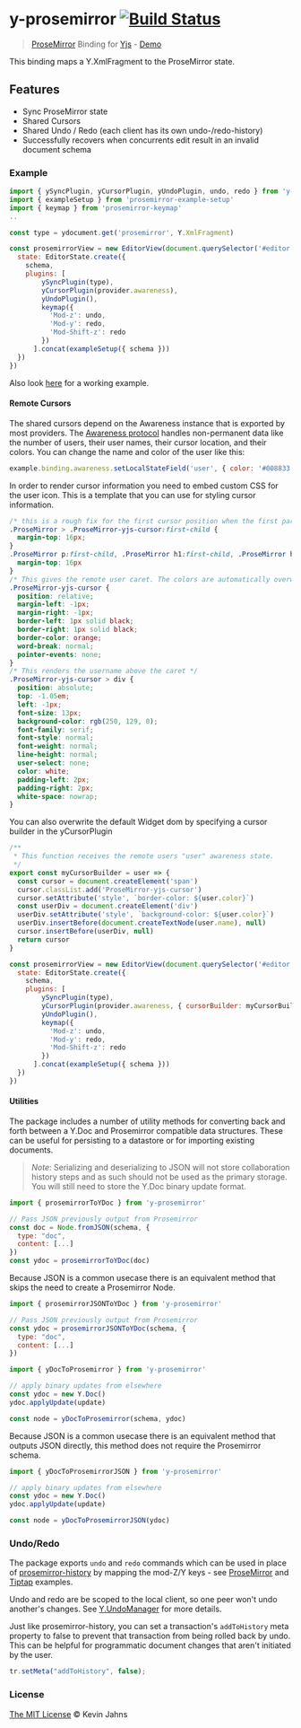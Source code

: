 # y-prosemirror [![Build Status](https://travis-ci.com/yjs/y-prosemirror.svg?branch=master)](https://travis-ci.com/yjs/y-prosemirror)

> [ProseMirror](http://prosemirror.net/) Binding for [Yjs](https://github.com/yjs/yjs) - [Demo](https://demos.yjs.dev/prosemirror/prosemirror.html)

This binding maps a Y.XmlFragment to the ProseMirror state.

## Features

* Sync ProseMirror state
* Shared Cursors
* Shared Undo / Redo (each client has its own undo-/redo-history)
* Successfully recovers when concurrents edit result in an invalid document schema

### Example

```js
import { ySyncPlugin, yCursorPlugin, yUndoPlugin, undo, redo } from 'y-prosemirror'
import { exampleSetup } from 'prosemirror-example-setup'
import { keymap } from 'prosemirror-keymap'
..

const type = ydocument.get('prosemirror', Y.XmlFragment)

const prosemirrorView = new EditorView(document.querySelector('#editor'), {
  state: EditorState.create({
    schema,
    plugins: [
        ySyncPlugin(type),
        yCursorPlugin(provider.awareness),
        yUndoPlugin(),
        keymap({
          'Mod-z': undo,
          'Mod-y': redo,
          'Mod-Shift-z': redo
        })
      ].concat(exampleSetup({ schema }))
  })
})
```

Also look [here](https://github.com/yjs/yjs-demos/tree/master/prosemirror) for a working example.

#### Remote Cursors

The shared cursors depend on the Awareness instance that is exported by most providers. The [Awareness protocol](https://github.com/yjs/y-protocols#awareness-protocol) handles non-permanent data like the number of users, their user names, their cursor location, and their colors. You can change the name and color of the user like this:

```js
example.binding.awareness.setLocalStateField('user', { color: '#008833', name: 'My real name' })
```

In order to render cursor information you need to embed custom CSS for the user icon. This is a template that you can use for styling cursor information.

```css
/* this is a rough fix for the first cursor position when the first paragraph is empty */
.ProseMirror > .ProseMirror-yjs-cursor:first-child {
  margin-top: 16px;
}
.ProseMirror p:first-child, .ProseMirror h1:first-child, .ProseMirror h2:first-child, .ProseMirror h3:first-child, .ProseMirror h4:first-child, .ProseMirror h5:first-child, .ProseMirror h6:first-child {
  margin-top: 16px
}
/* This gives the remote user caret. The colors are automatically overwritten*/
.ProseMirror-yjs-cursor {
  position: relative;
  margin-left: -1px;
  margin-right: -1px;
  border-left: 1px solid black;
  border-right: 1px solid black;
  border-color: orange;
  word-break: normal;
  pointer-events: none;
}
/* This renders the username above the caret */
.ProseMirror-yjs-cursor > div {
  position: absolute;
  top: -1.05em;
  left: -1px;
  font-size: 13px;
  background-color: rgb(250, 129, 0);
  font-family: serif;
  font-style: normal;
  font-weight: normal;
  line-height: normal;
  user-select: none;
  color: white;
  padding-left: 2px;
  padding-right: 2px;
  white-space: nowrap;
}
```

You can also overwrite the default Widget dom by specifying a cursor builder in the yCursorPlugin

```js
/**
 * This function receives the remote users "user" awareness state.
 */
export const myCursorBuilder = user => {
  const cursor = document.createElement('span')
  cursor.classList.add('ProseMirror-yjs-cursor')
  cursor.setAttribute('style', `border-color: ${user.color}`)
  const userDiv = document.createElement('div')
  userDiv.setAttribute('style', `background-color: ${user.color}`)
  userDiv.insertBefore(document.createTextNode(user.name), null)
  cursor.insertBefore(userDiv, null)
  return cursor
}

const prosemirrorView = new EditorView(document.querySelector('#editor'), {
  state: EditorState.create({
    schema,
    plugins: [
        ySyncPlugin(type),
        yCursorPlugin(provider.awareness, { cursorBuilder: myCursorBuilder }),
        yUndoPlugin(),
        keymap({
          'Mod-z': undo,
          'Mod-y': redo,
          'Mod-Shift-z': redo
        })
      ].concat(exampleSetup({ schema }))
  })
})
```

#### Utilities

The package includes a number of utility methods for converting back and forth between
a Y.Doc and Prosemirror compatible data structures. These can be useful for persisting
to a datastore or for importing existing documents.

> _Note_: Serializing and deserializing to JSON will not store collaboration history
> steps and as such should not be used as the primary storage. You will still need
> to store the Y.Doc binary update format.

```js
import { prosemirrorToYDoc } from 'y-prosemirror'

// Pass JSON previously output from Prosemirror
const doc = Node.fromJSON(schema, {
  type: "doc",
  content: [...]
})
const ydoc = prosemirrorToYDoc(doc)
```

Because JSON is a common usecase there is an equivalent method that skips the need
to create a Prosemirror Node.

```js
import { prosemirrorJSONToYDoc } from 'y-prosemirror'

// Pass JSON previously output from Prosemirror
const ydoc = prosemirrorJSONToYDoc(schema, {
  type: "doc",
  content: [...]
})
```

```js
import { yDocToProsemirror } from 'y-prosemirror'

// apply binary updates from elsewhere
const ydoc = new Y.Doc()
ydoc.applyUpdate(update)

const node = yDocToProsemirror(schema, ydoc)
```

Because JSON is a common usecase there is an equivalent method that outputs JSON
directly, this method does not require the Prosemirror schema.

```js
import { yDocToProsemirrorJSON } from 'y-prosemirror'

// apply binary updates from elsewhere
const ydoc = new Y.Doc()
ydoc.applyUpdate(update)

const node = yDocToProsemirrorJSON(ydoc)
```

### Undo/Redo

The package exports `undo` and `redo` commands which can be used in place of
[prosemirror-history](https://prosemirror.net/docs/ref/#history) by mapping the
mod-Z/Y keys - see [ProseMirror](https://github.com/yjs/yjs-demos/blob/main/prosemirror/prosemirror.js#L29)
and [Tiptap](https://github.com/ueberdosis/tiptap/blob/main/packages/extension-collaboration/src/collaboration.ts)
examples.

Undo and redo are be scoped to the local client, so one peer won't undo another's
changes. See [Y.UndoManager](https://docs.yjs.dev/api/undo-manager) for more details.

Just like prosemirror-history, you can set a transaction's `addToHistory` meta property
to false to prevent that transaction from being rolled back by undo. This can be helpful for programmatic
document changes that aren't initiated by the user.

```js
tr.setMeta("addToHistory", false);
```

### License

[The MIT License](./LICENSE) © Kevin Jahns
